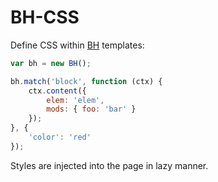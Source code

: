 BH-CSS
======

Define CSS within [BH](https://github.com/bem/bh) templates:

```js
var bh = new BH();

bh.match('block', function (ctx) {
    ctx.content({
        elem: 'elem',
        mods: { foo: 'bar' }
    });
}, {
    'color': 'red'
});
```

Styles are injected into the page in lazy manner.
